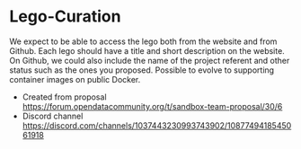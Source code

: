 # Lego-Curation
We expect to be able to access the lego both from the website and from Github. Each lego should have a title and short description on the website. On Github, we could also include the name of the project referent and other status such as the ones you proposed. Possible to evolve to supporting container images on public Docker.

- Created from proposal https://forum.opendatacommunity.org/t/sandbox-team-proposal/30/6
- Discord channel https://discord.com/channels/1037443230993743902/1087749418545061918
